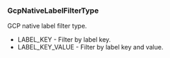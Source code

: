 ### GcpNativeLabelFilterType
GCP native label filter type.

- LABEL_KEY - Filter by label key.
- LABEL_KEY_VALUE - Filter by label key and value.
